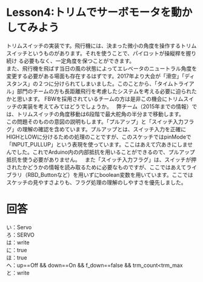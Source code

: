 # Lesson4:トリムでサーボモータを動かしてみよう
トリムスイッチの実装です。飛行機には、決まった微小の角度を操作するトリムスイッチというものがあります。それを使うことで、パイロットが操縦桿を握り続け
る必要もなく、一定角度を保つことができます。  
また、飛行機を飛ばす当日の風の状態によってエレベータのニュートラル角度を変更する必要がある場面も存在するはずです。2017年より大会が「滑空」「ディスタンス」の２つに分けられてしまいました。このことから、「タイムトライアル」部門のチームの方も長距離飛行を考慮したシステムを考える必要に迫られたかと思います。 
FBWを採用されているチームの方は是非この機会にトリムスイッチの実装を考えてみてはどうでしょうか。  
弊チーム（2015年までの情報）では、トリムスイッチの角度移動は6段階で最大舵角の半分まで移動します。  
この問題そのものの意図の説明もします。「プルアップ」と「スイッチ入力フラグ」の理解の確認を含めています。プルアップとは、スイッチ入力を正確にHIGHとLOWに分けるための処理のことですが、このスケッチではpinModeで「INPUT_PULLUP」という表現を使っています。ここはあえて穴あきにしませんでした。これでArduino内の内部抵抗を用いることができるので、プルアップ抵抗を使う必要がありません。  
また「スイッチ入力フラグ」は、スイッチが押されたかどうかの情報を読み取るために必要なものですが、ここではあえてライブラリ（RBD_Buttonなど）を用いずにboolean変数を用いています。ここではスケッチの見やすさよりも、フラグ処理の理解のしやすさを優先しました。
# 回答
い：Servo  
ろ：SERVO  
は：write  
に：true  
ほ：true  
へ：up==Off && down==On && f_down==false && trm_count<trm_max  
と：write  
